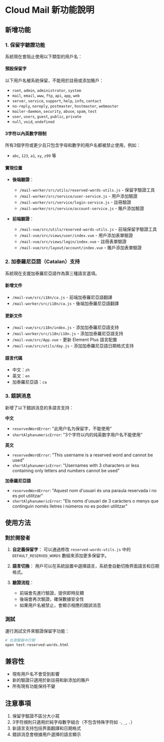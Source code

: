 # Cloud Mail 新功能說明

## 新增功能

### 1. 保留字驗證功能

系統現在會阻止使用以下類型的用戶名：

#### 預設保留字
以下用戶名被系統保留，不能用於註冊或添加賬戶：
- `root`, `admin`, `administrator`, `system`
- `mail`, `email`, `www`, `ftp`, `api`, `app`, `web`
- `server`, `service`, `support`, `help`, `info`, `contact`
- `no-reply`, `noreply`, `postmaster`, `hostmaster`, `webmaster`
- `mailer-daemon`, `security`, `abuse`, `spam`, `test`
- `user`, `users`, `guest`, `public`, `private`
- `null`, `void`, `undefined`

#### 3字符以內英數字限制
所有3個字符或更少且只包含字母和數字的用戶名都被禁止使用，例如：
- `abc`, `123`, `a1`, `xy`, `z99` 等

#### 實現位置
- **後端驗證**：
  - `/mail-worker/src/utils/reserved-words-utils.js` - 保留字驗證工具
  - `/mail-worker/src/service/user-service.js` - 用戶添加驗證
  - `/mail-worker/src/service/login-service.js` - 註冊驗證
  - `/mail-worker/src/service/account-service.js` - 賬戶添加驗證

- **前端驗證**：
  - `/mail-vue/src/utils/reserved-words-utils.js` - 前端保留字驗證工具
  - `/mail-vue/src/views/user/index.vue` - 用戶添加表單驗證
  - `/mail-vue/src/views/login/index.vue` - 註冊表單驗證
  - `/mail-vue/src/layout/account/index.vue` - 賬戶添加表單驗證

### 2. 加泰羅尼亞語（Catalan）支持

系統現在支援加泰羅尼亞語作為第三種語言選項。

#### 新增文件
- `/mail-vue/src/i18n/ca.js` - 前端加泰羅尼亞語翻譯
- `/mail-worker/src/i18n/ca.js` - 後端加泰羅尼亞語翻譯

#### 更新文件
- `/mail-vue/src/i18n/index.js` - 添加加泰羅尼亞語支持
- `/mail-worker/src/i18n/i18n.js` - 添加加泰羅尼亞語支持
- `/mail-vue/src/App.vue` - 更新 Element Plus 語言配置
- `/mail-vue/src/utils/day.js` - 添加加泰羅尼亞語日期格式支持

#### 語言代碼
- 中文：`zh`
- 英文：`en`
- 加泰羅尼亞語：`ca`

### 3. 錯誤消息

新增了以下錯誤消息的多語言支持：

**中文**
- `reservedWordError`: "此用户名为保留字，不能使用"
- `shortAlphanumericError`: "3个字符以内的纯英数字用户名不能使用"

**英文**
- `reservedWordError`: "This username is a reserved word and cannot be used"
- `shortAlphanumericError`: "Usernames with 3 characters or less containing only letters and numbers cannot be used"

**加泰羅尼亞語**
- `reservedWordError`: "Aquest nom d'usuari és una paraula reservada i no es pot utilitzar"
- `shortAlphanumericError`: "Els noms d'usuari de 3 caràcters o menys que continguin només lletres i números no es poden utilitzar"

## 使用方法

### 對於開發者

1. **自定義保留字**：
   可以通過修改 `reserved-words-utils.js` 中的 `DEFAULT_RESERVED_WORDS` 數組來添加更多保留字。

2. **語言切換**：
   用戶可以在系統設置中選擇語言，系統會自動切換界面語言和日期格式。

3. **驗證流程**：
   - 前端會先進行驗證，提供即時反饋
   - 後端會再次驗證，確保數據安全性
   - 如果用戶名被禁止，會顯示相應的錯誤消息

### 測試

運行測試文件來驗證保留字功能：
```bash
# 在瀏覽器中打開
open test-reserved-words.html
```

## 兼容性

- 現有用戶名不會受到影響
- 新的驗證只適用於新註冊和新添加的賬戶
- 所有現有功能保持不變

## 注意事項

1. 保留字驗證不區分大小寫
2. 3字符規則只適用於純字母數字組合（不包含特殊字符如 `-`, `_`, `.`）
3. 新語言支持包括界面翻譯和日期格式
4. 錯誤消息會根據用戶選擇的語言顯示
